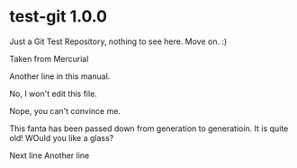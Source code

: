 test-git 1.0.0
==============

Just a Git Test Repository, nothing to see here. Move on. :)

Taken from Mercurial

Another line in this manual.

No, I won't edit this file. 

Nope, you can't convince me.

This fanta has been passed down from generation to generatioin. It is quite old! WOuld you like a glass?

Next line
Another line
